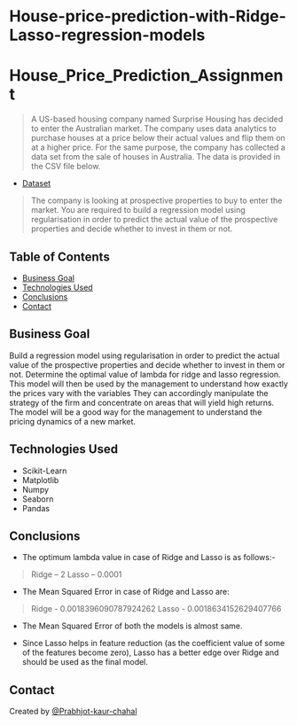 # House-price-prediction-with-Ridge-Lasso-regression-models
# House_Price_Prediction_Assignment
> A US-based housing company named Surprise Housing has decided to enter the Australian market. The company uses data analytics to purchase houses at a price below their actual values and flip them on at a higher price. For the same purpose, the company has collected a data set from the sale of houses in Australia. The data is provided in the CSV file below.

* <a href="https://github.com/Prabhjot-kaur-chahal/House-price-prediction-with-Ridge-Lasso-regression-models/blob/main/train.csv">Dataset</a>

> The company is looking at prospective properties to buy to enter the market. You are required to build a regression model using regularisation in order to predict the actual value of the prospective properties and decide whether to invest in them or not.


## Table of Contents
* [Business Goal](#business-goal)
* [Technologies Used](#technologies-used)
* [Conclusions](#conclusions)
* [Contact](#contact)


## Business Goal
Build a regression model using regularisation in order to predict the actual value of the prospective properties and decide whether to invest in them or not.
Determine the optimal value of lambda for ridge and lasso regression.
This model will then be used by the management to understand how exactly the prices vary with the variables
They can accordingly manipulate the strategy of the firm and concentrate on areas that will yield high returns.
The model will be a good way for the management to understand the pricing dynamics of a new market.



## Technologies Used
- Scikit-Learn
- Matplotlib
- Numpy
- Seaborn
- Pandas

## Conclusions
* The optimum lambda value in case of Ridge and Lasso is as follows:-

> Ridge – 2
  Lasso – 0.0001
* The Mean Squared Error in case of Ridge and Lasso are:

> Ridge - 0.0018396090787924262
  Lasso - 0.0018634152629407766

* The Mean Squared Error of both the models is almost same.

* Since Lasso helps in feature reduction (as the coefficient value of some of the features become zero), Lasso  has a better edge over Ridge and should be used as the final model. 

## Contact
Created by [@Prabhjot-kaur-chahal](https://github.com/Prabhjot-kaur-chahal)
